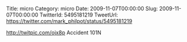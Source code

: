 Title: micro
Category: micro
Date: 2009-11-07T00:00:00
Slug: 2009-11-07T00:00:00
TwitterId: 5495181219
TweetUrl: https://twitter.com/mark_philpot/status/5495181219

http://twitpic.com/ojx8p Accident 101N